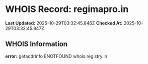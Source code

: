 # WHOIS Record: regimapro.in

**Last Updated:** 2025-10-29T03:32:45.846Z
**Checked At:** 2025-10-29T03:32:45.847Z

## WHOIS Information

**error:** getaddrinfo ENOTFOUND whois.registry.in

